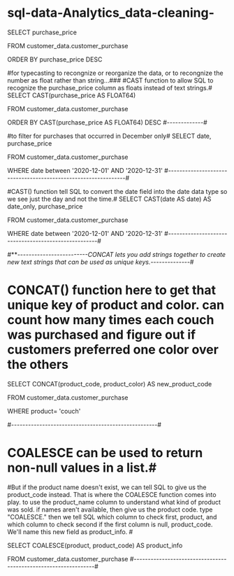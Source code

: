 # sql-data-Analytics_data-cleaning-
SELECT
  purchase_price

FROM
  customer_data.customer_purchase

ORDER BY
  purchase_price DESC

#for typecasting to recongnize or reorganize the data, or to recongnize the number as float rather than string...###
#CAST function to allow SQL to recognize the purchase_price column as floats instead of text strings.#
SELECT
  CAST(purchase_price AS FLOAT64)

FROM
  customer_data.customer_purchase

ORDER BY
  CAST(purchase_price AS FLOAT64) DESC
#-------------#

#to filter for purchases that occurred in December only#
SELECT
  date,
  purchase_price

FROM
  customer_data.customer_purchase

WHERE
  date between '2020-12-01' AND '2020-12-31'
#---------------------------------------------------------------#

#CAST() function tell SQL to convert the date field into the date data type so we see just the day and not the time.#
SELECT
  CAST(date AS date) AS date_only,
  purchase_price

FROM
  customer_data.customer_purchase

WHERE
  date between '2020-12-01' AND '2020-12-31'
#-----------------------------------------------------#

#***-------------------------CONCAT lets you add strings together to create new text strings that can be used as unique keys.--------------*#
# CONCAT() function here to get that unique key of product and color. can count how many times each couch was purchased and figure out if customers preferred one color over the others #

SELECT
  CONCAT(product_code, product_color) AS new_product_code

FROM
customer_data.customer_purchase

WHERE
  product= 'couch'

  #----------------------------------------------------#
  #  COALESCE can be used to return non-null values in a list.#
  #But if the product name doesn't exist, we can tell SQL to give us the product_code instead. That is where the COALESCE function comes into play. to use the product_name column to understand what kind of product was sold.  if names aren't available, then give us the product code.  type "COALESCE." then we tell SQL which column to check first, product, and which column to check second if the first column is null, product_code. We'll name this new field as product_info.  #

SELECT
  COALESCE(product, product_code) AS product_info

FROM
  customer_data.customer_purchase
  #----------------------------------------------------------------#
